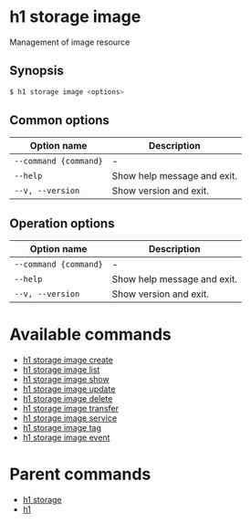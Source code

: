 
# h1 storage image

Management of image resource

## Synopsis

```bash
$ h1 storage image <options>
```

## Common options

| Option name               | Description                 |
| ------------------------- | --------------------------- |
| ```--command {command}``` | -                           |
| ```--help```              | Show help message and exit. |
| ```--v, --version```      | Show version and exit.      |

## Operation options

| Option name               | Description                 |
| ------------------------- | --------------------------- |
| ```--command {command}``` | -                           |
| ```--help```              | Show help message and exit. |
| ```--v, --version```      | Show version and exit.      |

# Available commands

* [h1 storage image create](./create/README.md)
* [h1 storage image list](./list/README.md)
* [h1 storage image show](./show/README.md)
* [h1 storage image update](./update/README.md)
* [h1 storage image delete](./delete/README.md)
* [h1 storage image transfer](./transfer/README.md)
* [h1 storage image service](./service/README.md)
* [h1 storage image tag](./tag/README.md)
* [h1 storage image event](./event/README.md)

# Parent commands

* [h1 storage](./../README.md)
* [h1](./../../README.md)
